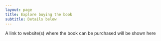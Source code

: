 ```yaml
---
layout: page
title: Explore buying the book
subtitle: Details below
---
```


A link to website(s) where the book can be purchased will be shown here

